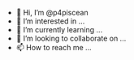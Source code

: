 - 👋 Hi, I’m @p4piscean
- 👀 I’m interested in ...
- 🌱 I’m currently learning ...
- 💞️ I’m looking to collaborate on ...
- 📫 How to reach me ...

<!---
p4piscean/p4piscean is a ✨ special ✨ repository because its `README.md` (this file) appears on your GitHub profile.
You can click the Preview link to take a look at your changes.
--->
